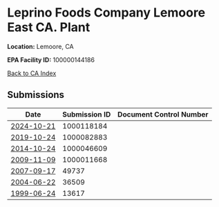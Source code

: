 # Leprino Foods Company Lemoore East CA. Plant

**Location:** Lemoore, CA

**EPA Facility ID:** 100000144186

[Back to CA Index](../../index.md)

## Submissions

| Date | Submission ID | Document Control Number |
|------|--------------|-------------------------|
| [2024-10-21](submissions/1000118184.md) | 1000118184 |  |
| [2019-10-24](submissions/1000082883.md) | 1000082883 |  |
| [2014-10-24](submissions/1000046609.md) | 1000046609 |  |
| [2009-11-09](submissions/1000011668.md) | 1000011668 |  |
| [2007-09-17](submissions/49737.md) | 49737 |  |
| [2004-06-22](submissions/36509.md) | 36509 |  |
| [1999-06-24](submissions/13617.md) | 13617 |  |
